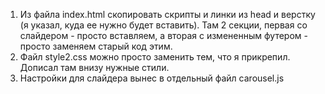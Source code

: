 1. Из файла index.html скопировать скрипты и линки из head и верстку (я указал, куда ее нужно будет вставить). Там 2 секции, первая со слайдером - просто вставляем, а вторая с измененным футером - просто заменяем старый код этим.
2. Файл style2.css можно просто заменить тем, что я прикрепил. Дописал там внизу нужные стили.
3. Настройки для слайдера вынес в отдельный файл carousel.js
